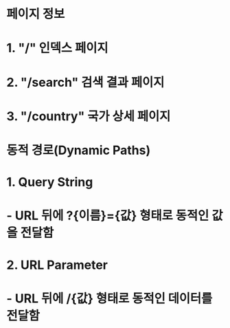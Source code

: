 # 페이지 정보
# 1. "/" 인덱스 페이지
# 2. "/search" 검색 결과 페이지
# 3. "/country" 국가 상세 페이지

# 동적 경로(Dynamic Paths)
# 1. Query String
#   - URL 뒤에 ?{이름}={값} 형태로 동적인 값을 전달함
# 2. URL Parameter
#   - URL 뒤에 /{값} 형태로 동적인 데이터를 전달함